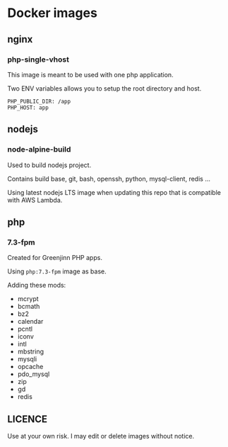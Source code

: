 # Docker images

## nginx

### php-single-vhost

This image is meant to be used with one php application.

Two ENV variables allows you to setup the root directory and host.

```
PHP_PUBLIC_DIR: /app
PHP_HOST: app
```

## nodejs

### node-alpine-build

Used to build nodejs project.

Contains build base, git, bash, openssh, python, mysql-client, redis ...

Using latest nodejs LTS image when updating this repo that is compatible with AWS Lambda.

## php

### 7.3-fpm

Created for Greenjinn PHP apps.

Using `php:7.3-fpm` image as base.

Adding these mods:

* mcrypt
* bcmath
* bz2
* calendar
* pcntl
* iconv
* intl
* mbstring
* mysqli
* opcache
* pdo_mysql
* zip
* gd
* redis


## LICENCE

Use at your own risk. I may edit or delete images without notice.
